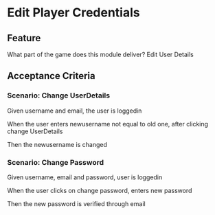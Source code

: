 # Edit Player Credentials

## Feature

What part of the game does this module deliver?
Edit User Details

## Acceptance Criteria

### Scenario: Change UserDetails

  Given username and email, the user is loggedin

  When the user enters newusername not equal to old one,
  after clicking change UserDetails

  Then the newusername is changed

### Scenario: Change Password

  Given username, email and password, user is loggedin

  When the user clicks on change password,
  enters new password

  Then the new password is verified through email
